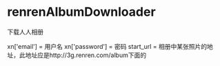 renrenAlbumDownloader
=====================

下载人人相册

xn['email'] = 用户名
xn['password'] = 密码
start_url = 相册中某张照片的地址，此地址应是http://3g.renren.com/album下面的
